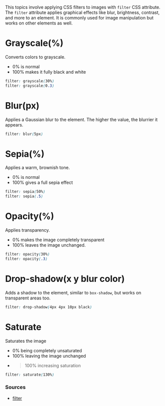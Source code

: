 This topics involve applying CSS filters to images with `filter` CSS attribute.
The `filter` attribute applies graphical effects like blur, brightness, contrast, and more to an element. It is commonly used for image manipulation but works on other elements as well.
# Grayscale(%)
Converts colors to grayscale.
- 0% is normal
- 100% makes it fully black and white

```css
filter: grayscale(30%)
filter: grayscale(0.3)
```
# Blur(px)
Applies a Gaussian blur to the element. The higher the value, the blurrier it appears.

```css
filter: blur(5px)
```
# Sepia(%)
Applies a warm, brownish tone.
- 0% is normal
- 100% gives a full sepia effect

```css
filter: sepia(50%)
filter: sepia(.5)
```
# Opacity(%)
Applies transparency. 
- 0% makes the image completely transparent
- 100% leaves the image unchanged.


```css
filter: opacity(30%)
filter: opacity(.3)
```
# Drop-shadow(x y blur color)
Adds a shadow to the element, similar to `box-shadow`, but works on transparent areas too.
```css
filter: drop-shadow(4px 4px 10px black)
```
# Saturate
Saturates the image
- 0% being completely unsaturated
- 100% leaving the image unchanged
- > 100% increasing saturation

```css
filter: saturate(130%)
```

### Sources
- [filter](https://developer.mozilla.org/en-US/docs/Web/CSS/filter)

